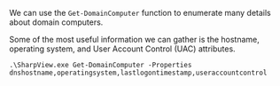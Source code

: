We can use the `Get-DomainComputer` function to enumerate many details about domain computers.

Some of the most useful information we can gather is the hostname, operating system, and User Account Control (UAC) attributes.

```powershell-session
.\SharpView.exe Get-DomainComputer -Properties dnshostname,operatingsystem,lastlogontimestamp,useraccountcontrol
```